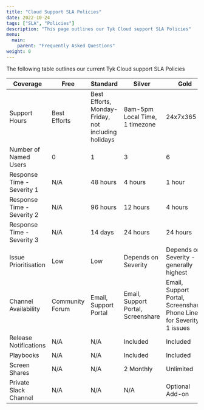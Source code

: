 ```yaml
---
title: "Cloud Support SLA Policies"
date: 2022-10-24
tags: ["SLA", "Policies"]
description: "This page outlines our Tyk Cloud support SLA Policies"
menu:
  main:
    parent: "Frequently Asked Questions"
weight: 0
---
```


The following table outlines our current Tyk Cloud support SLA Policies


| Coverage                   | Free            | Standard                                            | Silver                             | Gold                                                                 |
|----------------------------|-----------------|-----------------------------------------------------|------------------------------------|----------------------------------------------------------------------|
| Support Hours              | Best Efforts    | Best Efforts, Monday-Friday, not including holidays | 8am-5pm Local Time, 1 timezone     | 24x7x365                                                             |
| Number of Named Users      | 0               | 1                                                   | 3                                  | 6                                                                    |
| Response Time - Severity 1 | N/A             | 48 hours                                            | 4 hours                            | 1 hour                                                               |
| Response Time - Severity 2 | N/A             | 96 hours                                            | 12 hours                           | 4 hours                                                              |
| Response Time - Severity 3 | N/A             | 14 days                                             | 24 hours                           | 24 hours                                                             |
| Issue Prioritisation       | Low             | Low                                                 | Depends on Severity                | Depends on Severity - generally highest                              |
| Channel Availability       | Community Forum | Email, Support Portal                               | Email, Support Portal, Screenshare | Email, Support Portal, Screenshare, Phone Line for Severity 1 issues |
| Release Notifications      | N/A             | N/A                                                 | Included                           | Included                                                             |
| Playbooks                  | N/A             | N/A                                                 | Included                           | Included                                                             |
| Screen Shares              | N/A             | N/A                                                 | 2 Monthly                          | Unlimited                                                            |
| Private Slack Channel      | N/A             | N/A                                                 | N/A                                | Optional Add-on                                                      |